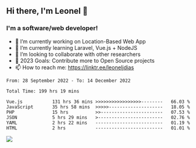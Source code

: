 ## Hi there, I'm Leonel 👋

### I'm a software/web developer!
- 🔭 I’m currently working on Location-Based Web App
- 🌱 I’m currently learning Laravel, Vue.js + NodeJS
- 👯 I’m looking to collaborate with other researchers
- 🥅 2023 Goals: Contribute more to Open Source projects
- 📫 How to reach me: https://linktr.ee/leoneljdias

<!--START_SECTION:waka-->

```text
From: 28 September 2022 - To: 14 December 2022

Total Time: 199 hrs 19 mins

Vue.js           131 hrs 36 mins >>>>>>>>>>>>>>>>>--------   66.03 %
JavaScript       35 hrs 58 mins  >>>>>--------------------   18.05 %
PHP              15 hrs          >>-----------------------   07.53 %
JSON             5 hrs 29 mins   >------------------------   02.76 %
YAML             2 hrs 22 mins   -------------------------   01.19 %
HTML             2 hrs           -------------------------   01.01 %
```

<!--END_SECTION:waka-->

![](https://komarev.com/ghpvc/?username=leoneljdias&color=blue&style=flat-square)
